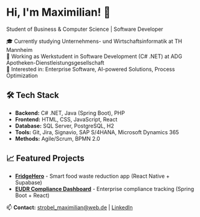# Hi, I'm Maximilian! 👋

Student of Business & Computer Science | Software Developer 

🎓 Currently studying Unternehmens- und Wirtschaftsinformatik at TH Mannheim  
💼 Working as Werkstudent in Software Development (C# .NET) at ADG Apotheken-Dienstleistungsgesellschaft  
🔭 Interested in: Enterprise Software, AI-powered Solutions, Process Optimization  

## 🛠️ Tech Stack
- **Backend:** C# .NET, Java (Spring Boot), PHP
- **Frontend:** HTML, CSS, JavaScript, React
- **Database:** SQL Server, PostgreSQL, H2
- **Tools:** Git, Jira, Signavio, SAP S/4HANA, Microsoft Dynamics 365
- **Methods:** Agile/Scrum, BPMN 2.0

## 📈 Featured Projects
- **[FridgeHero](https://github.com/Maximalmaximilian/fridgehero-public)** - Smart food waste reduction app (React Native + Supabase)
- **[EUDR Compliance Dashboard](https://github.com/Maximalmaximilian/eudr-compliance-public)** - Enterprise compliance tracking (Spring Boot + React)

📫 **Contact:** strobel_maximilian@web.de | [LinkedIn](https://www.linkedin.com/in/maximilian-strobel-0921aa333)
